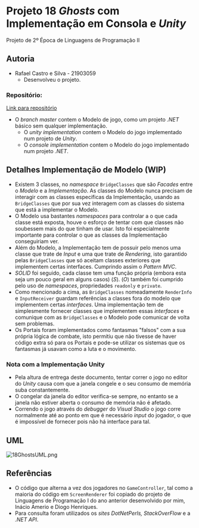 # Projeto 18 _Ghosts_ com Implementação em Consola e _Unity_

Projeto de 2º Época de Linguagens de Programação II

## Autoria

* Rafael Castro e Silva - 21903059
  * Desenvolveu o projeto.

### Repositório:

[Link para repositório](https://github.com/RafaelCS-Aula/LP2_Rec_18Ghosts)

* O _branch_ _master_ contem o Modelo de jogo, como um projeto _.NET_ básico
sem qualquer implementação.
  * O _unity implementation_ contem o Modelo do jogo implementado num projeto de
  _Unity_.
  * O _console implementation_ contem o Modelo do jogo implementado num projeto
  _.NET_.


## Detalhes Implementação de Modelo (WIP)

* Existem 3 classes, no _namespace_ `BridgeClasses` que são _Facades_ entre o 
  *Modelo* e a *Implementação*. As classes do Modelo nunca precisam de 
  interagir com as classes especificas da Implementação, usando as
  `BridgeClasses` que por sua vez interagem com as classes do sistema
  que está a implementar o Modelo.
* O Modelo usa bastantes _namespaces_ para controlar a o que cada classe
  está exposta, houve o esforço de tentar com que classes não soubessem
  mais do que tinham de usar. Isto foi especialmente importante para
  controlar o que as classes da Implementação conseguiriam ver.
* Além do Modelo, a Implementação tem de possuir pelo menos uma classe que
  trate de _Input_ e uma que trate de _Rendering_, isto garantido pelas 
  `BridgeClasses` que só aceitam classes exteriores que implementem certas
  interfaces. Cumprindo assim o _Pattern_ _MVC_.
* _SOLID_ foi seguido, cada classe tem uma função própria (embora esta seja
  um pouco geral em alguns casos) (*S*). (*O*) também foi cumprido pelo uso de
  _namespaces_, propriedades `readonly` e `private`.
* Como mencionado a cima, as `BridgeClasses` nomeadamente `RenderInfo` e 
  `InputReceiver` guardam referências a classes fora do modelo que implementem
  certas _interfaces_. Uma implementação tem de simplesmente fornecer classes
  que implementem essas _interfaces_ e comunique com as `BridgeClasses` e o 
  Modelo pode comunicar de volta sem problemas.
* Os Portais foram implementados como fantasmas "falsos" com a sua própria 
  lógica de combate, isto permitiu que não tivesse de haver código extra só
  para os Portais e pode-se utilizar os sistemas que os fantasmas já usavam
  como a luta e o movimento.

### Nota com a Implementação Unity

* Pela altura de entrega deste documento, tentar correr o jogo no editor do
  _Unity_
  causa com que a janela congele e o seu consumo de memória suba constantemente.
* O congelar da janela do editor verifica-se sempre, no entanto se a janela não
  estiver aberta o consumo de memória não é afetado.
* Correndo o jogo através do _debugger_ do _Visual Studio_ o jogo corre
  normalmente até ao ponto em que é necessário _input_ do jogador, o que é
  impossível de fornecer pois não há interface para tal.

## UML

![18GhostsUML.png](18GhostsUML.png)

## Referências

* O código que alterna a vez dos jogadores no `GameController`, tal como
  a maioria do código em `ScreenRenderer` foi copiado do projeto de Linguagens
  de Programação I do ano anterior desenvolvido por mim, Inácio Amerio e Diogo 
  Henriques.
* Para consulta foram utilizados os _sites DotNetPerls, StackOverFlow_ e a _.NET API_.
